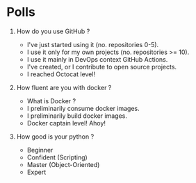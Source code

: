 # Polls

1. How do you use GitHub ?
    - I've just started using it (no. repositories 0-5).
    - I use it only for my own projects (no. repositories >= 10).
    - I use it mainly in DevOps context GitHub Actions.
    - I've created, or I contribute to open source projects.
    - I reached Octocat level!

1. How fluent are you with docker ?
    - What is Docker ?
    - I preliminarily consume docker images.
    - I preliminarily build docker images.
    - Docker captain level! Ahoy!

1. How good is your python ?
    - Beginner
    - Confident (Scripting)
    - Master (Object-Oriented)
    - Expert
